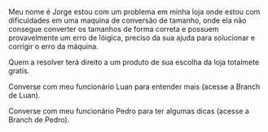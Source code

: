 Meu nome é Jorge estou com um problema em minha loja onde estou com dificuldades em uma maquina de conversão de tamanho, onde ela não consegue converter os tamanhos de forma correta e possuem provavelmente um erro de lóigica, preciso da sua ajuda para solucionar e corrigir o erro da máquina.

Quem a resolver terá direito a um produto de sua escolha da loja totalmete gratis.

Converse com meu funcionário Luan para entender mais (acesse a Branch de Luan).

Converse com meu funcionário Pedro para ter algumas dicas (acesse a Branch de Pedro).
